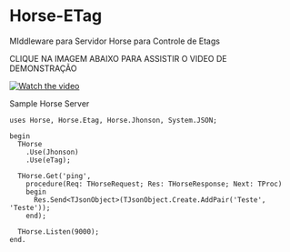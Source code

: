 # Horse-ETag
MIddleware para Servidor Horse para Controle de Etags

CLIQUE NA IMAGEM ABAIXO PARA ASSISTIR O VIDEO DE DEMONSTRAÇÃO

[![Watch the video](https://img.youtube.com/vi/3sx5resW8qM/maxresdefault.jpg)](https://www.youtube.com/watch?v=3sx5resW8qM)

Sample Horse Server
```delphi
uses Horse, Horse.Etag, Horse.Jhonson, System.JSON;

begin
  THorse
    .Use(Jhonson)
    .Use(eTag);

  THorse.Get('ping',
    procedure(Req: THorseRequest; Res: THorseResponse; Next: TProc)
    begin
      Res.Send<TJsonObject>(TJsonObject.Create.AddPair('Teste', 'Teste'));
    end);

  THorse.Listen(9000);
end.
```
